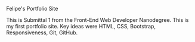 Felipe's Portfolio Site

This is Submittal 1 from the Front-End Web Developer Nanodegree.
This is my first portfolio site.
Key ideas were HTML, CSS, Bootstrap, Responsiveness, Git, GitHub.